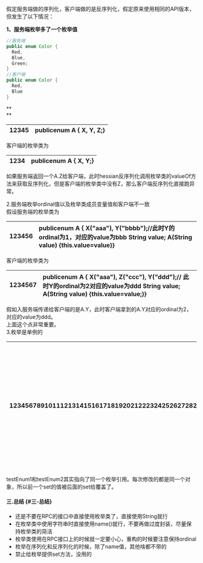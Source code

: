 假定服务端做的序列化，客户端做的是反序列化，假定原来使用相同的API版本，但发生了以下情况：

**1、服务端枚举多了一个枚举值**

```java
//服务端
public enum Color {
  Red,
  Blue,
  Green;
}
//客户端
public enum Color {
  Red,
  Blue
}
```











**  
**













| 12345 | publicenum A {  X,  Y,  Z;} |
| :--- | :--- |


客户端的枚举类为

| 1234 | publicenum A {  X,  Y;} |
| :--- | :--- |


如果服务端返回一个A.Z给客户端，此时hessian反序列化调用枚举类的valueOf方法来获取反序列化，但是客户端的枚举类中没有Z，那么客户端反序列化直接跑异常。

2.服务端枚举ordinal值以及枚举类成员变量值和客户端不一致  
假设服务端的枚举类为

| 123456 | publicenum A {  X\("aaa"\),  Y\("bbbb"\);//此时Y的ordinal为1，对应的value为bbb  String value;  A\(String value\) {this.value=value}} |
| :--- | :--- |


客户端的枚举类为

| 1234567 | publicenum A {  X\("aaa"\),  Z\("ccc"\),  Y\("ddd"\);// 此时Y的ordinal为2对应的value为ddd  String value;  A\(String value\) {this.value=value;}} |
| :--- | :--- |


假如入服务端传递给客户端的是A.Y，此时客户端拿到的A.Y对应的ordinal为2，对应的value为ddd。  
上面这个点非常重要。  
3.枚举是单例的

| 1234567891011121314151617181920212223242526272829303132 | publicenum TestEnum {        XX\("xx"\);        TestEnum\(String value\) {        this.value = value;    }        String value;        public String getValue\(\) {        return value;    }        publicvoidsetValue\(String value\) {        this.value = value;    }}publicclassTest {publicstaticvoidmain\(String\[\] rgs\) {        TestEnum testEnum1 = TestEnum.XX;        TestEnum testEnum2 = TestEnum.XX;                testEnum1.setValue\("XX"\);        testEnum2.setValue\("YY"\);        System.out.println\(testEnum1.value\); // 输出 YY        System.out.println\(testEnum2.value\); // 输出 YY    }} |
| :--- | :--- |


testEnum1和testEnum2其实指向了同一个枚举引用。每次修改的都是同一个对象，所以前一个set的值被后面的set给覆盖了。

#### 三.总结 {#三-总结}

* 还是不要在RPC的接口中直接使用枚举类了，直接使用String就行
* 在枚举类中使用字符串时直接使用name\(\)就行，不要再做过度封装，尽量保持枚举类的简洁
* 枚举类使用在RPC接口上的时候就一定要小心，重构的时候要注意保持ordinal
* 枚举在序列化和反序列化的时候，除了name值，其他啥都不带的
* 禁止给枚举提供set方法，没用的



